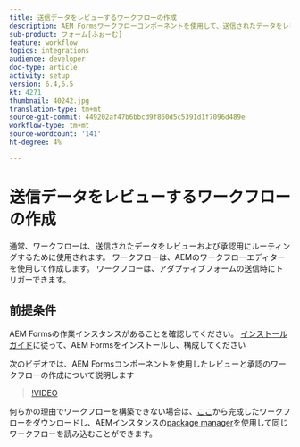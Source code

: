 ```yaml
---
title: 送信データをレビューするワークフローの作成
description: AEM Formsワークフローコンポーネントを使用して、送信されたデータをレビューするAEMワークフローモデルを作成します。
sub-product: フォーム[ふぉーむ]
feature: workflow
topics: integrations
audience: developer
doc-type: article
activity: setup
version: 6.4,6.5
kt: 4271
thumbnail: 40242.jpg
translation-type: tm+mt
source-git-commit: 449202af47b6bbcd9f860d5c5391d1f7096d489e
workflow-type: tm+mt
source-wordcount: '141'
ht-degree: 4%

---
```



# 送信データをレビューするワークフローの作成

通常、ワークフローは、送信されたデータをレビューおよび承認用にルーティングするために使用されます。 ワークフローは、AEMのワークフローエディターを使用して作成します。 ワークフローは、アダプティブフォームの送信時にトリガーできます。

## 前提条件

AEM Formsの作業インスタンスがあることを確認してください。 [インストールガイド](https://docs.adobe.com/content/help/en/experience-manager-65/forms/install-aem-forms/osgi-installation/installing-configuring-aem-forms-osgi.html)に従って、AEM Formsをインストールし、構成してください

次のビデオでは、AEM Formsコンポーネントを使用したレビューと承認のワークフローの作成について説明します
>[!VIDEO](https://video.tv.adobe.com/v/40242/?quality=9&learn=on)


何らかの理由でワークフローを構築できない場合は、[ここ](assets/review-submitted-data-workflow.zip)から完成したワークフローをダウンロードし、AEMインスタンスの[package manager](http://localhost:4502/crx/packmgr/index.jsp)を使用して同じワークフローを読み込むことができます。



